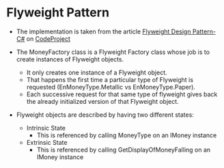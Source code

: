 # Flyweight Pattern

* The implementation is taken from the article [Flyweight Design Pattern- C#](http://www.codeproject.com/Articles/793623/Flyweight-Design-Pattern-Csharp) on [CodeProject](http://www.codeproject.com/)

* The MoneyFactory class is a Flyweight Factory class whose job is to create instances of Flyweight objects. 
  * It only creates one instance of a Flyweight object. 
  * That happens the first time a particular type of Flyweight is requested (EnMoneyType.Metallic vs EnMoneyType.Paper). 
  * Each successive request for that same type of flyweight gives back the already initialized version of that Flyweight object.

* Flyweight objects are described by having two different states:
  * Intrinsic State
    * This is referenced by calling MoneyType on an IMoney instance
  * Extrinsic State
    * This is referenced by calling GetDisplayOfMoneyFalling on an IMoney instance
